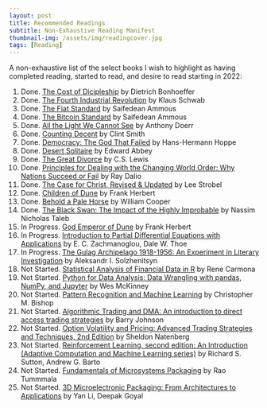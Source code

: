 ```yaml
---
layout: post
title: Recommended Readings
subtitle: Non-Exhaustive Reading Manifest
thumbnail-img: /assets/img/readingcover.jpg
tags: [Reading]
---
```


A non-exhaustive list of the select books I wish to highlight as having completed reading, started to read, and desire to read starting in 2022:

1. Done. [The Cost of Dicipleship](https://www.amazon.com/Cost-Discipleship-Dietrich-Bonhoeffer/dp/0684815001/ref=sr_1_1?crid=20T7YY5FZF45V&keywords=the+cost+of+discipleship&qid=1678248267&s=books&sprefix=the+cost+of+dicipleshi%2Cstripbooks%2C184&sr=1-1) by Dietrich Bonhoeffer
2. Done. [The Fourth Industrial Revolution](https://www.amazon.com/Fourth-Industrial-Revolution-audiobook/dp/B01N5HH4SA/ref=sr_1_1?crid=2F4BSIOL6S8KB&keywords=fourth+industrial+revolution&qid=1678248453&s=books&sprefix=fourth+industrial+revolution%2Cstripbooks%2C138&sr=1-1) by Klaus Schwab
3. Done. [The Fiat Standard](https://www.amazon.com/Fiat-Standard-Slavery-Alternative-Civilization/dp/B09VVFCQ63/ref=sr_1_1?crid=BEZOYYVXR91A&keywords=the+fiat+standard&qid=1678248530&s=audible&sprefix=the+fiat+standar%2Caudible%2C142&sr=1-1) by Saifedean Ammous
4. Done. [The Bitcoin Standard](https://www.amazon.com/The-Bitcoin-Standard-audiobook/dp/B07D81VLQH/ref=sr_1_1?crid=YGR1V21VV2CJ&keywords=the+bitcoin+standard&qid=1678248831&s=audible&sprefix=the+bitcoin+standard%2Caudible%2C139&sr=1-1) by Saifedean Ammous
5. Done. [All the Light We Cannot See](https://www.amazon.com/All-Light-We-Cannot-See-audiobook/dp/B00IZGQ780/ref=sr_1_1?crid=1YRT9XT9OL2DV&keywords=all+the+light+we+cannot+see&qid=1678248907&s=audible&sprefix=all+the+light+we+cannot+see%2Caudible%2C141&sr=1-1) by Anthony Doerr
6. Done. [Counting Decent](https://www.amazon.com/Counting-Descent-Clint-Smith-audiobook/dp/B07ZJW1P7S/ref=sr_1_1?crid=34YUMY38MF4AY&keywords=counting+descent&qid=1678249057&s=audible&sprefix=counting+decent%2Caudible%2C137&sr=1-1) by Clint Smith
7. Done. [Democracy: The God That Failed](https://www.amazon.com/Democracy-Economics-Politics-Perspectives-Democratic/dp/B09445R2QX/ref=sr_1_1?crid=1UFD3URXPUOBN&keywords=democracy+the+god+that+failed&qid=1678249131&s=audible&sprefix=democracy+the+god+that+failed%2Caudible%2C137&sr=1-1) by Hans-Hermann Hoppe
8. Done. [Desert Solitaire](https://www.amazon.com/Desert-Solitaire-Edward-Abbey-audiobook/dp/B006OU866U/ref=sr_1_1?crid=2XBOG7PXHG9T4&keywords=Desert+Solitaire&qid=1678249216&s=audible&sprefix=desert+solitaire%2Caudible%2C144&sr=1-1) by Edward Abbey
9. Done. [The Great Divorce](https://www.amazon.com/The-Great-Divorce-C-S-Lewis-audiobook/dp/B00JPJH18G/ref=sr_1_1?crid=2RI2P2WRACAY6&keywords=The+great+Divorce&qid=1678249290&s=audible&sprefix=the+great+divorc%2Caudible%2C143&sr=1-1) by C.S. Lewis
10. Done. [Principles for Dealing with the Changing World Order: Why Nations Succeed or Fail](https://www.amazon.com/Changing-World-Order-Nations-Succeed/dp/B0873ZP8NG/ref=sr_1_1?crid=V00951Z6W6HP&keywords=principles+for+dealing+with+the+changing+world+order+book&qid=1678249388&s=audible&sprefix=principles+for+dealing+%2Caudible%2C142&sr=1-1) by Ray Dalio
11. Done. [The Case for Christ, Revised & Updated](https://www.amazon.com/Case-Christ-Revised-Updated-Investigation/dp/B01M1UOEV4/ref=sr_1_1_sspa?crid=3LBR8LFAJCX5Z&keywords=the+case+for+Christ&qid=1678249558&s=audible&sprefix=the+case+for+christ%2Caudible%2C151&sr=1-1-spons&psc=1&spLa=ZW5jcnlwdGVkUXVhbGlmaWVyPUExWU01RlVYWUFZV0xGJmVuY3J5cHRlZElkPUEwMTc4MjUyM01ZVzZSVElXSE1KUSZlbmNyeXB0ZWRBZElkPUEwMDU0MTE4MUdJWFlHUjBFNFdFTCZ3aWRnZXROYW1lPXNwX2F0ZiZhY3Rpb249Y2xpY2tSZWRpcmVjdCZkb05vdExvZ0NsaWNrPXRydWU=) by Lee Strobel
12. Done. [Children of Dune](https://www.amazon.com/Children-of-Dune-Frank-Herbert-audiobook/dp/B0013O8X60/ref=sr_1_1?crid=1Z9NYPQZJLFPV&keywords=children+of+Dune&qid=1678249818&s=audible&sprefix=children+of+dun%2Caudible%2C139&sr=1-1) by Frank Herbert
13. Done. [Behold a Pale Horse](https://www.amazon.com/Behold-Pale-Horse-audiobook/dp/B07FPV6CCR/ref=sr_1_1?crid=2MG95425OQIF2&keywords=behold+a+pale+horse+by+william+cooper+original&qid=1678249898&s=audible&sprefix=behold+a%2Caudible%2C131&sr=1-1) by William Cooper
14. Done. [The Black Swan: The Impact of the Highly Improbable](https://www.amazon.com/Black-Swan-Improbable-Robustness-Fragility/dp/081297381X) by Nassim Nicholas Taleb
15. In Progress. [God Emperor of Dune](https://www.amazon.com/God-Emperor-of-Dune-Frank-Herbert-audiobook/dp/B001CA5UPM/ref=sr_1_1?crid=BPE29PXH22SD&keywords=god+emperor+of+dune&qid=1678250085&s=audible&sprefix=god+empero%2Caudible%2C140&sr=1-1) by Frank Herbert
16. In Progress. [Introduction to Partial Differential Equations with Applications](https://www.amazon.com/Introduction-Differential-Equations-Applications-Mathematics/dp/0486652513/ref=sr_1_3?crid=29D1VA4095HLO&keywords=intro+to+partial+differential+equations&qid=1678250239&s=audible&sprefix=intro+to+partial+differntial+equation%2Caudible%2C129&sr=1-3) by E. C. Zachmanoglou, Dale W. Thoe
17. In Progress. [The Gulag Archipelago 1918-1956: An Experiment in Literary Investigation](https://www.amazon.com/Gulag-Archipelago-1918-1956-Experiment-Investigation/dp/B07WX3FYWS/ref=sr_1_1?crid=HOOTS4VC6OPB&keywords=the+gulag+archipelago&qid=1678250381&s=audible&sprefix=the+gulag+ar%2Caudible%2C142&sr=1-1) by Aleksandr I. Solzhenitsyn
18. Not Started. [Statistical Analysis of Financial Data in R](https://www.amazon.com/Statistical-Analysis-Financial-Springer-Statistics/dp/1461487870/ref=sr_1_1?keywords=statistical+analysis+of+financial+data+in+R&qid=1678251506&sr=8-1) by Rene Carmona
19. Not Started. [Python for Data Analysis: Data Wrangling with pandas, NumPy, and Jupyter](https://www.amazon.com/Python-Data-Analysis-Wrangling-Jupyter/dp/109810403X/ref=sr_1_1?crid=2JSVQKYHGGYGY&keywords=python+for+Data+Analysis&qid=1678251588&sprefix=python+for+data+analysis%2Caps%2C116&sr=8-1) by Wes McKinney
20. Not Started. [Pattern Recognition and Machine Learning](https://www.amazon.com/Pattern-Recognition-Learning-Information-Statistics/dp/0387310738/ref=sr_1_1?crid=1H0MSR1FRI7OS&keywords=pattern+recognition+and+machine+learning&qid=1678251694&sprefix=pattern+recognition%2Caps%2C112&sr=8-1) by Christopher M. Bishop
21. Not Started. [Algorithmic Trading and DMA: An introduction to direct access trading strategies](https://www.amazon.com/Algorithmic-Trading-DMA-introduction-strategies/dp/0956399207/ref=sr_1_2?crid=25KNWB1LYWFZX&keywords=algorithmic+Trading+and+DMA&qid=1678251806&sprefix=algorithmic+trading+and+dma%2Caps%2C115&sr=8-2) by Barry Johnson
22. Not Started. [Option Volatility and Pricing: Advanced Trading Strategies and Techniques, 2nd Edition](https://www.amazon.com/Option-Volatility-Pricing-Strategies-Techniques/dp/0071818774/ref=sr_1_1?crid=1X65JGSYBB6QM&keywords=option+volatility+and+pricing+by+sheldon+natenberg&qid=1678251891&sprefix=Option+Volatilit%2Caps%2C115&sr=8-1) by Sheldon Natenberg
23. Not Started. [Reinforcement Learning, second edition: An Introduction (Adaptive Computation and Machine Learning series)](https://www.amazon.com/Reinforcement-Learning-Introduction-Adaptive-Computation/dp/0262039249/ref=sr_1_2?crid=1KL9N9SRL4BJQ&keywords=adaptive+computation+and+machine+learning+series+Richard+Sutton&qid=1678252033&sprefix=adaptive+computation+and+machine+learning+series+richard+sutton%2Caps%2C107&sr=8-2) by Richard S. Sutton, Andrew G. Barto
24. Not Started. [Fundamentals of Microsystems Packaging](https://www.amazon.com/Fundamentals-Microsystems-Packaging-Rao-Tummala/dp/0071371699/ref=sr_1_1?crid=NP0CI28SABQT&keywords=fundamentals+of+microsystems+packaging&qid=1678252160&sprefix=fundamentals+of+microsystems%2Caps%2C117&sr=8-1) by Rao Tummmala
25. Not Started. [3D Microelectronic Packaging: From Architectures to Applications](https://www.amazon.com/Microelectronic-Packaging-Architectures-Applications-Microelectronics/dp/9811570892/ref=sr_1_1?crid=LASKAFNIKRFY&keywords=3d+microelectronic+packaging&qid=1678252224&sprefix=3d+microelectronic+packaging%2Caps%2C113&sr=8-1) by Yan Li, Deepak Goyal



